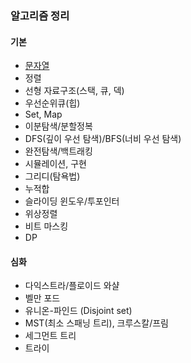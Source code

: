 ### 알고리즘 정리

#### 기본

- [문자열](./정리/문자열.md)
- 정렬
- 선형 자료구조(스택, 큐, 덱)
- 우선순위큐(힙)
- Set, Map
- 이분탐색/분할정복
- DFS(깊이 우선 탐색)/BFS(너비 우선 탐색)
- 완전탐색/백트래킹
- 시뮬레이션, 구현
- 그리디(탐욕법)
- 누적합
- 슬라이딩 윈도우/투포인터
- 위상정렬
- 비트 마스킹
- DP

#### 심화

- 다익스트라/플로이드 와샬
- 벨만 포드
- 유니온-파인드 (Disjoint set)
- MST(최소 스패닝 트리), 크루스칼/프림
- 세그먼트 트리
- 트라이
